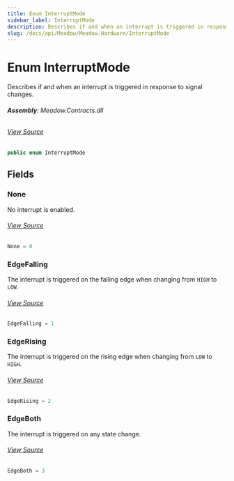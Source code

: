 ```yaml
---
title: Enum InterruptMode
sidebar_label: InterruptMode
description: Describes if and when an interrupt is triggered in response to signal changes.
slug: /docs/api/Meadow/Meadow.Hardware/InterruptMode
---
```

# Enum InterruptMode
Describes if and when an interrupt is triggered in response to signal
changes.

###### **Assembly**: Meadow.Contracts.dll
###### [View Source](https://github.com/WildernessLabs/Meadow.Contracts.git/blob/develop/Source/Meadow.Contracts/Enums/InteruptMode.cs#L7)
```csharp title="Declaration"
public enum InterruptMode
```
## Fields
### None
No interrupt is enabled.
###### [View Source](https://github.com/WildernessLabs/Meadow.Contracts.git/blob/develop/Source/Meadow.Contracts/Enums/InteruptMode.cs#L12)
```csharp title="Declaration"
None = 0
```
### EdgeFalling
The interrupt is triggered on the falling edge when changing from `HIGH`
to `LOW`.
###### [View Source](https://github.com/WildernessLabs/Meadow.Contracts.git/blob/develop/Source/Meadow.Contracts/Enums/InteruptMode.cs#L17)
```csharp title="Declaration"
EdgeFalling = 1
```
### EdgeRising
The interrupt is triggered on the rising edge when changing from 
`LOW` to `HIGH`.
###### [View Source](https://github.com/WildernessLabs/Meadow.Contracts.git/blob/develop/Source/Meadow.Contracts/Enums/InteruptMode.cs#L22)
```csharp title="Declaration"
EdgeRising = 2
```
### EdgeBoth
The interrupt is triggered on any state change.
###### [View Source](https://github.com/WildernessLabs/Meadow.Contracts.git/blob/develop/Source/Meadow.Contracts/Enums/InteruptMode.cs#L26)
```csharp title="Declaration"
EdgeBoth = 3
```
